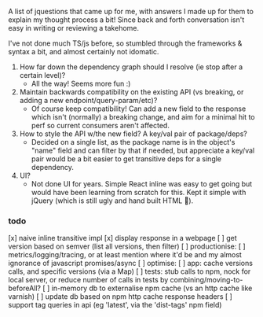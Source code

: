 A list of jquestions that came up for me, with answers I made up for them to explain my thought process a bit! Since back and forth conversation isn't easy in writing or reviewing a takehome.

I've not done much TS/js before, so stumbled through the frameworks & syntax a bit, and almost certainly not idomatic.

1. How far down the dependency graph should I resolve (ie stop after a certain level)?
    * All the way! Seems more fun :)
1. Maintain backwards compatibility on the existing API (vs breaking, or adding a new endpoint/query-param/etc)?
    * Of course keep compatibility! Can add a new field to the response which isn't (normally) a breaking change, and aim for a minimal hit to perf so current consumers aren't affected.
1. How to style the API w/the new field? A key/val pair of package/deps?
    * Decided on a single list, as the package name is in the object's "name" field and can filter by that if needed, but appreciate a key/val pair would be a bit easier to get transitive deps for a single dependency.
1. UI?
    * Not done UI for years. Simple React inline was easy to get going but would have been learning from scratch for this. Kept it simple with jQuery (which is still ugly and hand built HTML :see_no_evil:).

### todo

[x] naive inline transitive impl
[x] display response in a webpage
[ ] get version based on semver (list all versions, then filter)
[ ] productionise:
    [ ] metrics/logging/tracing, or at least mention where it'd be and my almost ignorance of javascript promises/async
[ ] optimise:
    [ ] app: cache versions calls, and specific versions (via a Map)
    [ ] tests: stub calls to npm, nock for local server, or reduce number of calls in tests by combining/moving-to-beforeAll?
[ ] in-memory db to externalise npm cache (vs an http cache like varnish)
[ ] update db based on npm http cache response headers
[ ] support tag queries in api (eg 'latest', via the 'dist-tags' npm field)